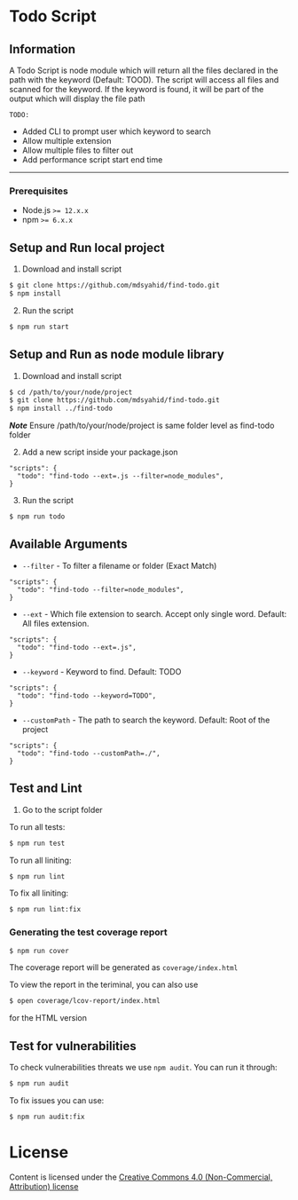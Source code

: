 # Todo Script

## Information

A Todo Script is node module which will return all the files declared in the path with the keyword (Default: TOOD).
The script will access all files and scanned for the keyword.
If the keyword is found, it will be part of the output which will display the file path

`TODO:`

- Added CLI to prompt user which keyword to search
- Allow multiple extension
- Allow multiple files to filter out
- Add performance script start end time
___

### Prerequisites

- Node.js `>= 12.x.x`
- npm `>= 6.x.x`

## Setup and Run local project

1. Download and install script

```sh
$ git clone https://github.com/mdsyahid/find-todo.git
$ npm install
```

2. Run the script
```sh
$ npm run start
```

## Setup and Run as node module library

1. Download and install script

```sh
$ cd /path/to/your/node/project
$ git clone https://github.com/mdsyahid/find-todo.git
$ npm install ../find-todo
```

***Note***
Ensure /path/to/your/node/project is same folder level as find-todo folder

2. Add a new script inside your package.json

```
"scripts": {
  "todo": "find-todo --ext=.js --filter=node_modules",
}
```

3. Run the script
```sh
$ npm run todo
```

## Available Arguments 

- `--filter` - To filter a filename or folder (Exact Match)
```
"scripts": {
  "todo": "find-todo --filter=node_modules",
}
```

- `--ext` - Which file extension to search. Accept only single word. Default: All files extension.
```
"scripts": {
  "todo": "find-todo --ext=.js",
}
```

- `--keyword` - Keyword to find. Default: TODO
```
"scripts": {
  "todo": "find-todo --keyword=TODO",
}
```

- `--customPath` - The path to search the keyword. Default: Root of the project
```
"scripts": {
  "todo": "find-todo --customPath=./",
}
```

## Test and Lint

1. Go to the script folder

To run all tests:
```sh
$ npm run test
```

To run all liniting:
```sh
$ npm run lint
```

To fix all liniting:
```sh
$ npm run lint:fix
```

### Generating the test coverage report

```sh
$ npm run cover
```

The coverage report will be generated as `coverage/index.html`

To view the report in the teriminal, you can also use

```sh
$ open coverage/lcov-report/index.html
```
for the HTML version

## Test for vulnerabilities

To check vulnerabilities threats we use `npm audit`. You can run it through:

```sh
$ npm run audit
```

To fix issues you can use:

```sh
$ npm run audit:fix
```

# License

Content is licensed under the [Creative Commons 4.0 (Non-Commercial, Attribution) license](https://creativecommons.org/licenses/by-nc-sa/4.0/)